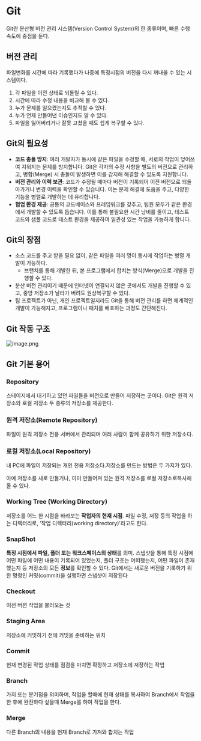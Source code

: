 # Git

Git란 분산형 버전 관리 시스템(Version Control System)의 한 종류이며, 빠른 수행 속도에 중점을 둔다.

## 버전 관리

파일변화를 시간에 따라 기록했다가 나중에 특정시점의 버전을 다시 꺼내올 수 있는 시스템이다.

1. 각 파일을 이전 상태로 되돌릴 수 있다.
2. 시간에 따라 수정 내용을 비교해 볼 수 있다.
3. 누가 문제를 일으켰는지도 추적할 수 있다.
4. 누가 언제 만들어낸 이슈인지도 알 수 있다.
5. 파일을 잃어버리거나 잘못 고쳤을 때도 쉽게 복구할 수 있다.

## Git의 필요성

- **코드 충돌 방지**: 여러 개발자가 동시에 같은 파일을 수정할 때, 서로의 작업이 덮어쓰여 지워지는 문제를 방지합니다. Git은 각자의 수정 사항을 별도의 버전으로 관리하고, 병합(Merge) 시 충돌이 발생하면 이를 감지해 해결할 수 있도록 지원합니다.
- **버전 관리와 이력 보관**: 코드가 수정될 때마다 버전이 기록되어 이전 버전으로 되돌아가거나 변경 이력을 확인할 수 있습니다. 이는 문제 해결에 도움을 주고, 다양한 기능을 병렬로 개발하는 데 유리합니다.
- **협업 환경 제공**: 공통의 코드베이스와 프레임워크를 갖추고, 팀원 모두가 같은 환경에서 개발할 수 있도록 돕습니다. 이를 통해 불필요한 시간 낭비를 줄이고, 테스트 코드와 샘플 코드로 테스트 환경을 제공하여 일관성 있는 작업을 가능하게 합니다.

## Git의 장점

- 소스 코드를 주고 받을 필요 없이, 같은 파일을 여러 명이 동시에 작업하는 병렬 개발이 가능하다.
    - 브랜치를 통해 개발한 뒤, 본 프로그램에서 합치는 방식(Merge)으로 개발을 진행할 수 있다.
- 분산 버전 관리이기 때문에 인터넷이 연결되지 않은 곳에서도 개발을 진행할 수 있고, 중앙 저장소가 날라가 버려도 원상복구할 수 있다.
- 팀 프로젝트가 아닌, 개인 프로젝트일지라도 Git을 통해 버전 관리를 하면 체계적인 개발이 가능해지고, 프로그램이나 패치를 배포하는 과정도 간단해진다.

## Git 작동 구조

![image.png](image.png)

## Git 기본 용어

### Repository

스테이지에서 대기하고 있던 파일들을 버전으로 만들어 저장하는 곳이다.
Git은 원격 저장소와 로컬 저장소 두 종류의 저장소를 제공한다.

### **원격 저장소(Remote Repository)**

파일이 원격 저장소 전용 서버에서 관리되며 여러 사람이 함께 공유하기 위한 저장소다.

### **로컬 저장소(Local Repository)**

내 PC에 파일이 저장되는 개인 전용 저장소다.저장소를 만드는 방법은 두 가지가 있다.

아예 저장소를 새로 만들거나, 이미 만들어져 있는 원격 저장소를 로컬 저장소로복사해 올 수 있다.

### **Working Tree (Working Directory)**

저장소를 어느 한 시점을 바라보는 **작업자의 현재 시점**.
파일 수정, 저장 등의 작업을 하는 디렉터리로, ‘작업 디렉터리(working directory)'라고도 한다.

### **SnapShot**

**특정 시점에서 파일, 폴더 또는 워크스페이스의 상태**를 의미.
스냅샷을 통해 특정 시점에 어떤 파일에 어떤 내용이 기록되어 있었는지, 폴더 구조는 어떠했는지, 어떤 파일이 존재했는지 등 저장소의 모든 **정보**를 확인할 수 있다.
Git에서는 새로운 버전을 기록하기 위한 명령인 커밋(commit)을 실행하면 스냅샷이 저장된다

### Checkout

이전 버젼 작업을 불러오는 것

### Staging Area

저장소에 커밋하기 전에 커밋을 준비하는 위치

### Commit

현재 변경된 작업 상태를 점검을 마치면 확정하고 저장소에 저장하는 작업

### Branch

가지 또는 분기점을 의미하며, 작업을 할때에 현재 상태를 복사하여 Branch에서 작업을 한 후에 완전하다 싶을때 Merge를 하여 작업을 한다.

### Merge

다른 Branch의 내용을 현재 Branch로 가져와 합치는 작업